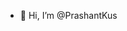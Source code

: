 - 👋 Hi, I’m @PrashantKus


<!---
PrashantKus/PrashantKus is a ✨ special ✨ repository because its `README.md` (this file) appears on your GitHub profile.
You can click the Preview link to take a look at your changes.
--->
